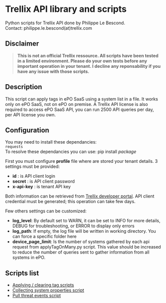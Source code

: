 # Trellix API library and scripts

Python scripts for Trellix API done by Philippe Le Bescond.  
Contact: philippe.le.bescond(at)trellix.com

## Disclaimer

>**This is not an official Trellix ressource. All scripts have been tested in a limited environment. Please do your own tests before any important operation in your tenant. I decline any reponsability if you have any issue with those scripts.**

## Description

This script can apply tags in ePO SaaS using a system list in a file. It works only on ePO SaaS, not on ePO on premise. A Trellix API license is also required to access ePO SaaS API, you can run 2500 API queries per day, per API license you own.

## Configuration

You may need to install these dependancies:  
```requests```  
To resolve these dependancies you can use: pip install *package*

First you must configure **profile** file where are stored your tenant details. 3 settings must be provided:
* **id** : is API client login
* **secret** : is API client password
* **x-api-key** : is tenant API key

Both information can be retrieved from [Trellix developer portal](https://developer.manage.trellix.com/mvision/selfservice/access_manag).
API client credential must be generated; this operation can take few days.

Few others settings can be customized:
* **log_level**: By default set to WARN, it can be set to INFO for more details, DEBUG for troubleshooting, or ERROR to display only errors
* **log_path**: If empty, the log file will be written in working directory. You can force a specific folder here
* **device_page_limit**: Is the number of systems gathered by each api request from applyTagOnMany.py script. This value should be increased to reduce the number of queries sent to gather information from all systems in ePO.

## Scripts list

* [Applying / clearing tag scripts](applyTag)
* [Collecting system properties script](systemProperties)
* [Pull threat events script](pullEvents)
